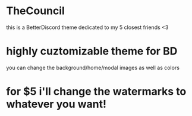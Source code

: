 # TheCouncil
this is a BetterDiscord theme dedicated to my 5 closest friends <3

# highly cuztomizable theme for BD
you can change the background/home/modal images as well as colors

# for $5 i'll change the watermarks to whatever you want!
